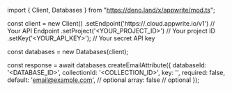 import { Client, Databases } from "https://deno.land/x/appwrite/mod.ts";

const client = new Client()
    .setEndpoint('https://<REGION>.cloud.appwrite.io/v1') // Your API Endpoint
    .setProject('<YOUR_PROJECT_ID>') // Your project ID
    .setKey('<YOUR_API_KEY>'); // Your secret API key

const databases = new Databases(client);

const response = await databases.createEmailAttribute({
    databaseId: '<DATABASE_ID>',
    collectionId: '<COLLECTION_ID>',
    key: '',
    required: false,
    default: 'email@example.com', // optional
    array: false // optional
});
